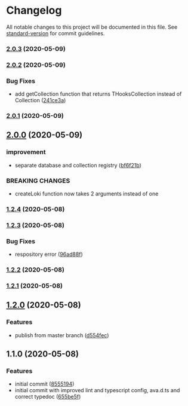 # Changelog

All notable changes to this project will be documented in this file. See [standard-version](https://github.com/conventional-changelog/standard-version) for commit guidelines.

### [2.0.3](https://github.com/kavaro/loki-hooks/compare/v2.0.2...v2.0.3) (2020-05-09)



### [2.0.2](https://github.com/kavaro/loki-hooks/compare/v2.0.1...v2.0.2) (2020-05-09)


### Bug Fixes

* add getCollection function that returns THooksCollection instead of Collection ([241ce3a](https://github.com/kavaro/loki-hooks/commit/241ce3a))



### [2.0.1](https://github.com/kavaro/loki-hooks/compare/v2.0.0...v2.0.1) (2020-05-09)



## [2.0.0](https://github.com/kavaro/loki-hooks/compare/v1.2.4...v2.0.0) (2020-05-09)


### improvement

* separate database and collection registry ([bf6f21b](https://github.com/kavaro/loki-hooks/commit/bf6f21b))


### BREAKING CHANGES

* createLoki function now takes 2 arguments instead of one



### [1.2.4](https://github.com/kavaro/loki-hooks/compare/v1.2.3...v1.2.4) (2020-05-08)



### [1.2.3](https://github.com/kavaro/loki-hooks/compare/v1.2.2...v1.2.3) (2020-05-08)


### Bug Fixes

* respository error ([96ad88f](https://github.com/kavaro/loki-hooks/commit/96ad88f))



### [1.2.2](https://github.com/loki-hooks/loki-hooks/compare/v1.2.1...v1.2.2) (2020-05-08)



### [1.2.1](https://github.com/loki-hooks/loki-immutable/compare/v1.2.0...v1.2.1) (2020-05-08)



## [1.2.0](https://github.com/loki-hooks/loki-immutable/compare/v1.1.0...v1.2.0) (2020-05-08)


### Features

* publish from master branch ([d554fec](https://github.com/loki-hooks/loki-immutable/commit/d554fec))



## 1.1.0 (2020-05-08)


### Features

* initial commit ([8555194](https://github.com/loki-hooks/loki-immutable/commit/8555194))
* initial commit with improved lint and typescript config, ava.d.ts and correct typedoc ([655be5f](https://github.com/loki-hooks/loki-immutable/commit/655be5f))
